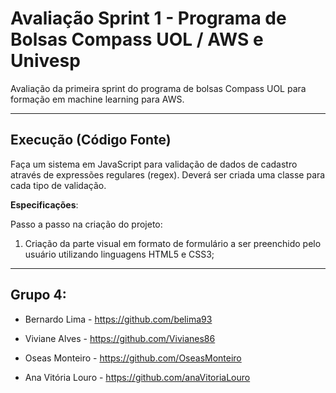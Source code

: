 # Avaliação Sprint 1 - Programa de Bolsas Compass UOL / AWS e Univesp

Avaliação da primeira sprint do programa de bolsas Compass UOL para formação em machine learning para AWS.

***

## Execução (Código Fonte)

Faça um sistema em JavaScript para validação de dados de cadastro através de expressões regulares (regex). Deverá ser criada uma classe para cada tipo de validação.

**Especificações**:

Passo a passo na criação do projeto:

1. Criação da parte visual em formato de formulário a ser preenchido pelo usuário utilizando linguagens HTML5 e CSS3;



***

## Grupo 4:

- Bernardo Lima - https://github.com/belima93

- Viviane Alves - https://github.com/Vivianes86

- Oseas Monteiro - https://github.com/OseasMonteiro

- Ana Vitória Louro - https://github.com/anaVitoriaLouro